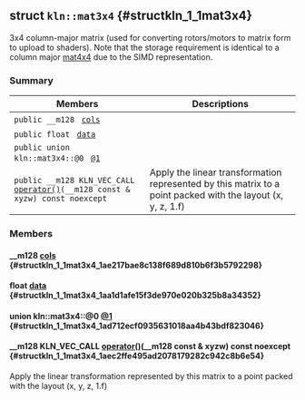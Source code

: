 ## struct `kln::mat3x4` {#structkln_1_1mat3x4}

3x4 column-major matrix (used for converting rotors/motors to matrix form to upload to shaders). Note that the storage requirement is identical to a column major [mat4x4](../../api/kln_mat4x4#structkln_1_1mat4x4) due to the SIMD representation.

### Summary

 Members                        | Descriptions                                
--------------------------------|---------------------------------------------
`public __m128 ` [`cols`](#structkln_1_1mat3x4_1ae217bae8c138f689d810b6f3b5792298) | 
`public float ` [`data`](#structkln_1_1mat3x4_1aa1d1afe15f3de970e020b325b8a34352) | 
`public union kln::mat3x4::@0 ` [`@1`](#structkln_1_1mat3x4_1ad712ecf0935631018aa4b43bdf823046) | 
`public __m128 KLN_VEC_CALL ` [`operator()`](#structkln_1_1mat3x4_1aec2ffe495ad2078179282c942c8b6e54)`(__m128 const & xyzw) const noexcept`  | Apply the linear transformation represented by this matrix to a point packed with the layout (x, y, z, 1.f)

### Members

#### __m128  [cols](#structkln_1_1mat3x4_1ae217bae8c138f689d810b6f3b5792298) {#structkln_1_1mat3x4_1ae217bae8c138f689d810b6f3b5792298}

#### float  [data](#structkln_1_1mat3x4_1aa1d1afe15f3de970e020b325b8a34352) {#structkln_1_1mat3x4_1aa1d1afe15f3de970e020b325b8a34352}

#### union kln::mat3x4::@0  [@1](#structkln_1_1mat3x4_1ad712ecf0935631018aa4b43bdf823046) {#structkln_1_1mat3x4_1ad712ecf0935631018aa4b43bdf823046}

#### __m128 KLN_VEC_CALL  [operator()](#structkln_1_1mat3x4_1aec2ffe495ad2078179282c942c8b6e54)(__m128 const & xyzw) const noexcept  {#structkln_1_1mat3x4_1aec2ffe495ad2078179282c942c8b6e54}

Apply the linear transformation represented by this matrix to a point packed with the layout (x, y, z, 1.f)

